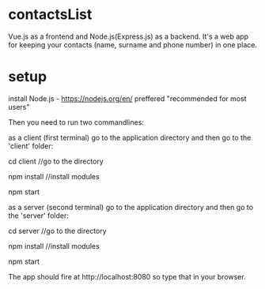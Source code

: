 # contactsList
Vue.js as a frontend and Node.js(Express.js) as a backend.
It's a web app for keeping your contacts (name, surname and phone number) in one place.

# setup
install Node.js - https://nodejs.org/en/
preffered "recommended for most users"

Then you need to run two commandlines:

as a client (first terminal) go to the application directory and then go to the 'client' folder:

cd client //go to the directory

npm install //install modules

npm start

as a server (second terminal) go to the application directory and then go to the 'server' folder:

cd server //go to the directory

npm install //install modules

npm start 

The app should fire at http://localhost:8080 so type that in your browser.
